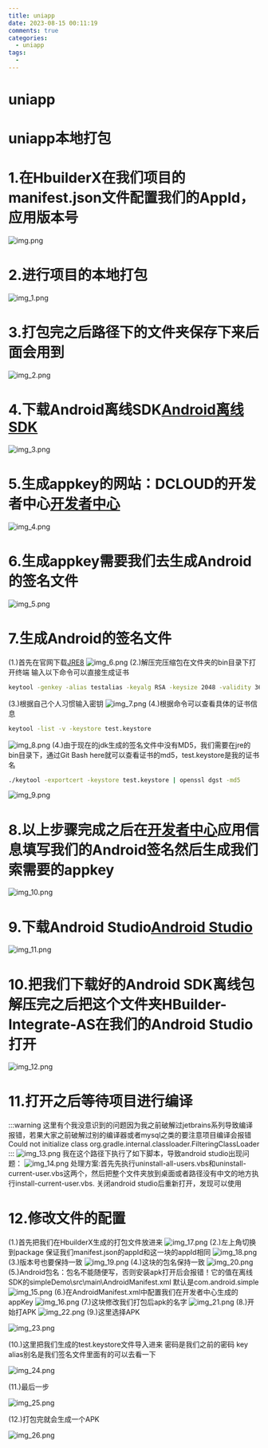 ```yaml
---
title: uniapp
date: 2023-08-15 00:11:19
comments: true
categories:
  - uniapp
tags:
  - 
---
```


# uniapp

# uniapp本地打包

# 1.在HbuilderX在我们项目的manifest.json文件配置我们的AppId，应用版本号

![img.png](./img.png)

# 2.进行项目的本地打包

![img_1.png](./img_1.png)

# 3.打包完之后路径下的文件夹保存下来后面会用到

![img_2.png](./img_2.png)

# 4.下载Android离线SDK[Android离线SDK ](https://nativesupport.dcloud.net.cn/AppDocs/download/android.html#)

![img_3.png](./img_3.png)

# 5.生成appkey的网站：DCLOUD的开发者中心[开发者中心](https://dev.dcloud.net.cn/pages/app/list)

![img_4.png](./img_4.png)

# 6.生成appkey需要我们去生成Android的签名文件

![img_5.png](./img_5.png)

# 7.生成Android的签名文件

(1.)首先在官网下载[JRE8](https://www.oracle.com/java/technologies/downloads/#java8-windows)
![img_6.png](./img_6.png)
(2.)解压完压缩包在文件夹的bin目录下打开终端 输入以下命令可以直接生成证书

```bash
keytool -genkey -alias testalias -keyalg RSA -keysize 2048 -validity 36500 -keystore test.keystore
```

(3.)根据自己个人习惯输入密钥
![img_7.png](./img_7.png)
(4.)根据命令可以查看具体的证书信息

```bash
keytool -list -v -keystore test.keystore
```

![img_8.png](./img_8.png)
(4.)由于现在的jdk生成的签名文件中没有MD5，我们需要在jre的bin目录下，通过Git Bash here就可以查看证书的md5，test.keystore是我的证书名

```bash
./keytool -exportcert -keystore test.keystore | openssl dgst -md5
```

![img_9.png](./img_9.png)

# 8.以上步骤完成之后在[开发者中心](https://dev.dcloud.net.cn/pages/app/list)应用信息填写我们的Android签名然后生成我们索需要的appkey

![img_10.png](./img_10.png)

# 9.下载Android Studio[Android Studio](https://developer.android.google.cn/studio/)

![img_11.png](./img_11.png)

# 10.把我们下载好的Android SDK离线包解压完之后把这个文件夹HBuilder-Integrate-AS在我们的Android Studio打开

![img_12.png](./img_12.png)

# 11.打开之后等待项目进行编译

:::warning
这里有个我没意识到的问题因为我之前破解过jetbrains系列导致编译报错，若果大家之前破解过别的编译器或者mysql之类的要注意项目编译会报错
Could not initialize class org.gradle.internal.classloader.FilteringClassLoader
:::
![img_13.png](./img_13.png)
我在这个路径下执行了如下脚本，导致android studio出现问题：
![img_14.png](./img_14.png)
处理方案:首先先执行uninstall-all-users.vbs和uninstall-current-user.vbs这两个，然后把整个文件夹放到桌面或者路径没有中文的地方执行install-current-user.vbs.
关闭android studio后重新打开，发现可以使用

# 12.修改文件的配置

(1.)首先把我们在HbuilderX生成的打包文件放进来
![img_17.png](./img_17.png)
(2.)左上角切换到package 保证我们manifest.json的appId和这一块的appId相同
![img_18.png](./img_18.png)
(3.)版本号也要保持一致
![img_19.png](./img_19.png)
(4.)这块的包名保持一致
![img_20.png](./img_20.png)
(5.)Android包名：包名不能随便写，否则安装apk打开后会报错！它的值在离线SDK的simpleDemo\src\main\AndroidManifest.xml
默认是com.android.simple
![img_15.png](./img_15.png)
(6.)在AndroidManifest.xml中配置我们在开发者中心生成的appKey
![img_16.png](./img_16.png)
(7.)这块修改我们打包后apk的名字
![img_21.png](./img_21.png)
(8.)开始打APK
![img_22.png](./img_22.png)
(9.)这里选择APK

![img_23.png](./img_23.png)

(10.)这里把我们生成的test.keystore文件导入进来 密码是我们之前的密码 key alias别名是我们签名文件里面有的可以去看一下

![img_24.png](./img_24.png)

(11.)最后一步

![img_25.png](./img_25.png)

(12.)打包完就会生成一个APK

![img_26.png](./img_26.png)

